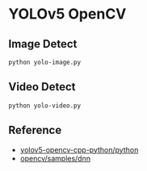 
# YOLOv5 OpenCV

## Image Detect

```shell
python yolo-image.py
```

## Video Detect

```shell
python yolo-video.py
```

## Reference

* [yolov5-opencv-cpp-python/python](https://github.com/doleron/yolov5-opencv-cpp-python/tree/main/python)
* [opencv/samples/dnn](https://github.com/opencv/opencv/tree/4.x/samples/dnn)
